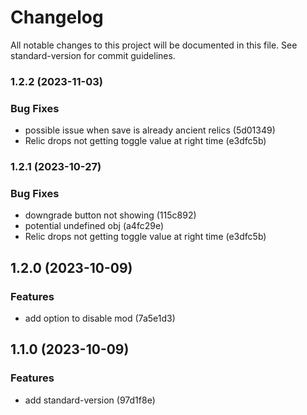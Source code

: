 # Changelog

All notable changes to this project will be documented in this file. See standard-version for commit guidelines.

### 1.2.2 (2023-11-03)

### Bug Fixes

- possible issue when save is already ancient relics (5d01349)
- Relic drops not getting toggle value at right time (e3dfc5b)

### 1.2.1 (2023-10-27)

### Bug Fixes

- downgrade button not showing (115c892)
- potential undefined obj (a4fc29e)
- Relic drops not getting toggle value at right time (e3dfc5b)

## 1.2.0 (2023-10-09)

### Features

- add option to disable mod (7a5e1d3)

## 1.1.0 (2023-10-09)

### Features

- add standard-version (97d1f8e)
